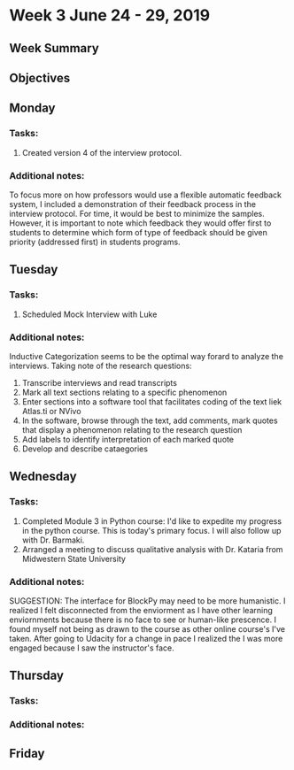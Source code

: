 # Week 3 June 24 - 29, 2019
## Week Summary

## Objectives

## Monday 
### Tasks:
1. Created version 4 of the interview protocol.
### Additional notes:
To focus more on how professors would use a flexible automatic feedback system, I included a demonstration of their feedback process in the interview protocol. For time, it would be best to minimize the samples. However, it is important to note which feedback they would offer first to students to determine which form of type of feedback should be given priority (addressed first) in students programs.

## Tuesday 
### Tasks:
1. Scheduled Mock Interview with Luke
### Additional notes:
Inductive Categorization seems to be the optimal way forard to analyze the interviews. Taking note of the research questions:
1. Transcribe interviews and read transcripts
2. Mark all text sections relating to a specific phenomenon 
3. Enter sections into a software tool that facilitates coding of the text liek Atlas.ti or NVivo
4. In the software, browse through the text, add comments, mark quotes that display a phenomenon relating to the research question
5. Add labels to identify interpretation of each marked quote
6. Develop and describe cataegories 

## Wednesday 
### Tasks:
1. Completed Module 3 in Python course: I'd like to expedite my progress in the python course. This is today's primary focus. I will also follow up with Dr. Barmaki.
2. Arranged a meeting to discuss qualitative analysis with Dr. Kataria from Midwestern State University
### Additional notes:
SUGGESTION: The interface for BlockPy may need to be more humanistic. I realized I felt disconnected from the enviorment as I have other learning enviornments because there is no face to see or human-like prescence. I found myself not being as drawn to the course as other online course's I've taken. After going to Udacity for a change in pace I realized the I was more engaged because I saw the instructor's face. 

## Thursday 
### Tasks:
### Additional notes:

## Friday 

